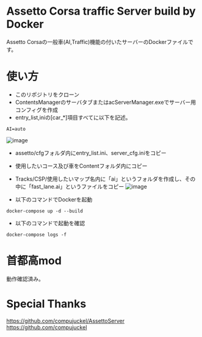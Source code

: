 # Assetto Corsa traffic Server build by Docker

Assetto Corsaの一般車(AI,Traffic)機能の付いたサーバーのDockerファイルです。

# 使い方
- このリポジトリをクローン
- ContentsManagerのサーバタブまたはacServerManager.exeでサーバー用コンフィグを作成
- entry_list,iniの[car_*]項目すべてに以下を記述。
```
AI=auto
```
![image](https://user-images.githubusercontent.com/72444129/179905727-e1c6279a-4657-4b76-845d-2d9a84dd0242.png)

- assetto/cfgフォルダ内にentry_list.ini、server_cfg.iniをコピー
- 使用したいコース及び車をContentフォルダ内にコピー
- Tracks/CSP/使用したいマップ名内に「ai」というフォルダを作成し、その中に「fast_lane.ai」というファイルをコピー
![image](https://user-images.githubusercontent.com/72444129/179906099-9191ed0f-ac3f-42a0-a596-3a42b12b9036.png)

- 以下のコマンドでDockerを起動
```
docker-compose up -d --build
```
- 以下のコマンドで起動を確認
```
docker-compose logs -f
```
# 首都高mod
動作確認済み。

# Special Thanks
https://github.com/compujuckel/AssettoServer
https://github.com/compujuckel
